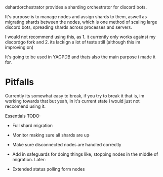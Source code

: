 dshardorchestrator provides a sharding orchestrator for discord bots.

It's purpose is to manage nodes and assign shards to them, aswell as migrating shards between the nodes, which is one method of scaling large discord bots, spreading shards across processes and servers.

I would not recommend using this, as 1. it currently only works against my discordgo fork and 2. its lackign a lot of tests still (although this im improving on)

It's going to be used in YAGPDB and thats also the main purpose i made it for.

# Pitfalls

Currently its somewhat easy to break, if you try to break it that is, im working towards that but yeah, in it's current state i would just not reccomend using it.

Essentials TODO:

 - Full shard migration
 - Monitor making sure all shards are up
 - Make sure disconnected nodes are handled correctly

 - Add in safeguards for doing things like, stopping nodes in the middle of migration.
Later:
 - Extended status polling form nodes